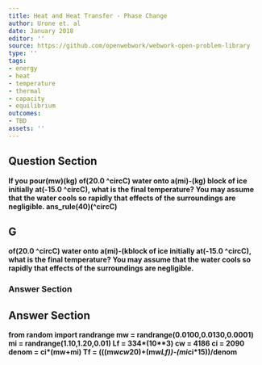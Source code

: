 ```yaml
---
title: Heat and Heat Transfer - Phase Change
author: Urone et. al
date: January 2018
editor: ''
source: https://github.com/openwebwork/webwork-open-problem-library
type: ''
tags:
- energy
- heat
- temperature
- thermal
- capacity
- equilibrium
outcomes:
- TBD
assets: ''
---
```


## Question Section 

<b>
If you pour(mw)(kg) of(20.0 ^circC) water onto a(mi)-(kg) block of ice initially at(-15.0 ^circC), what is the final temperature? You may assume that the water cools so rapidly that effects of the surroundings are negligible.
ans_rule(40)(^circC)

## G
of(20.0 ^circC) water onto a(mi)-(kblock of ice initially at(-15.0 ^circC), what is the final temperature? You may assume that the water cools so rapidly that effects of the surroundings are negligible.
### Answer Section


## Answer Section

from random import randrange
mw = randrange(0.0100,0.0130,0.0001)
mi = randrange(1.10,1.20,0.01)
Lf = 334*(10**3)
cw = 4186
ci = 2090
denom = ci*(mw+mi)
Tf = (((mw*cw*20)+(mw*Lf))-(mi*ci*15))/denom